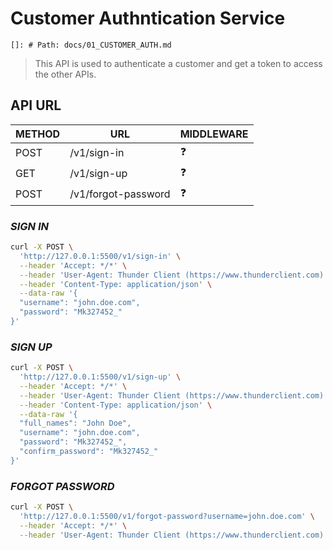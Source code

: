 # Customer Authntication Service
    
    []: # Path: docs/01_CUSTOMER_AUTH.md
> This API is used to authenticate a customer and get a token to access the other APIs.

## API URL

| METHOD | URL                 | MIDDLEWARE
|--------|---------------------|-----------
| POST   | /v1/sign-in         | :question:
| GET    | /v1/sign-up         | :question:
| POST   | /v1/forgot-password | :question:

### *SIGN IN*
```sh
curl -X POST \
  'http://127.0.0.1:5500/v1/sign-in' \
  --header 'Accept: */*' \
  --header 'User-Agent: Thunder Client (https://www.thunderclient.com)' \
  --header 'Content-Type: application/json' \
  --data-raw '{
  "username": "john.doe.com",
  "password": "Mk327452_"
}'
```

### *SIGN UP*
```sh
curl -X POST \
  'http://127.0.0.1:5500/v1/sign-up' \
  --header 'Accept: */*' \
  --header 'User-Agent: Thunder Client (https://www.thunderclient.com)' \
  --header 'Content-Type: application/json' \
  --data-raw '{
  "full_names": "John Doe",
  "username": "john.doe.com",
  "password": "Mk327452_",
  "confirm_password": "Mk327452_"
}'
```

### *FORGOT PASSWORD*
```sh
curl -X POST \
  'http://127.0.0.1:5500/v1/forgot-password?username=john.doe.com' \
  --header 'Accept: */*' \
  --header 'User-Agent: Thunder Client (https://www.thunderclient.com)'
  ```
